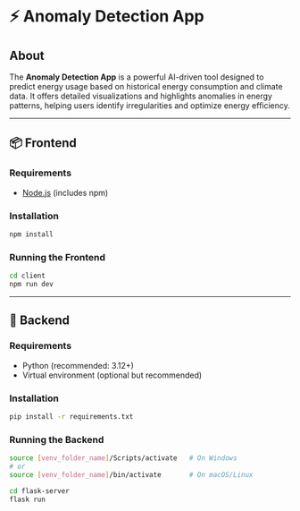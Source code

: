 # ⚡ Anomaly Detection App

## About

The **Anomaly Detection App** is a powerful AI-driven tool designed to predict energy usage based on historical energy consumption and climate data. It offers detailed visualizations and highlights anomalies in energy patterns, helping users identify irregularities and optimize energy efficiency.

---

## 📦 Frontend

### Requirements
- [Node.js](https://nodejs.org/) (includes npm)

### Installation
```bash
npm install
```

### Running the Frontend
```bash
cd client
npm run dev
```

---

## 🧠 Backend

### Requirements
- Python (recommended: 3.12+)
- Virtual environment (optional but recommended)

### Installation
```bash
pip install -r requirements.txt
```

### Running the Backend
```bash
source [venv_folder_name]/Scripts/activate   # On Windows
# or
source [venv_folder_name]/bin/activate       # On macOS/Linux

cd flask-server
flask run
```
